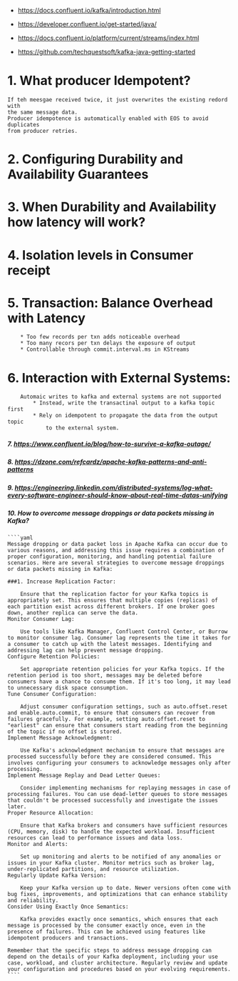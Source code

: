 * https://docs.confluent.io/kafka/introduction.html
* https://developer.confluent.io/get-started/java/
* https://docs.confluent.io/platform/current/streams/index.html

* https://github.com/techquestsoft/kafka-java-getting-started

# 1. What producer Idempotent? 
    If teh meesgae received twice, it just overwrites the existing redord with 
    the same message data.
    Producer idempotence is automatically enabled with EOS to avoid duplicates 
    from producer retries.

# 2. Configuring Durability and Availability Guarantees

# 3. When Durability and Availability how latency will work?

# 4. Isolation levels in Consumer receipt

# 5. Transaction: Balance Overhead with Latency
        * Too few records per txn adds noticeable overhead
        * Too many recors per txn delays the exposure of output
        * Controllable through commit.interval.ms in KStreams

# 6. Interaction with External Systems:
        Automaic writes to kafka and external systems are not supported
            * Instead, write the transactinal output to a kafka topic first
            * Rely on idempotent to propagate the data from the output topic 
                to the external system. 

##### 7. https://www.confluent.io/blog/how-to-survive-a-kafka-outage/

##### 8. https://dzone.com/refcardz/apache-kafka-patterns-and-anti-patterns

##### 9. https://engineering.linkedin.com/distributed-systems/log-what-every-software-engineer-should-know-about-real-time-datas-unifying

##### 10.  How to overcome message droppings or data packets missing in Kafka? 
    ````yaml
    Message dropping or data packet loss in Apache Kafka can occur due to various reasons, and addressing this issue requires a combination of proper configuration, monitoring, and handling potential failure scenarios. Here are several strategies to overcome message droppings or data packets missing in Kafka:
    
    ###1. Increase Replication Factor:
    
        Ensure that the replication factor for your Kafka topics is appropriately set. This ensures that multiple copies (replicas) of each partition exist across different brokers. If one broker goes down, another replica can serve the data.
    Monitor Consumer Lag:
    
        Use tools like Kafka Manager, Confluent Control Center, or Burrow to monitor consumer lag. Consumer lag represents the time it takes for a consumer to catch up with the latest messages. Identifying and addressing lag can help prevent message dropping.
    Configure Retention Policies:
    
        Set appropriate retention policies for your Kafka topics. If the retention period is too short, messages may be deleted before consumers have a chance to consume them. If it's too long, it may lead to unnecessary disk space consumption.
    Tune Consumer Configuration:
    
        Adjust consumer configuration settings, such as auto.offset.reset and enable.auto.commit, to ensure that consumers can recover from failures gracefully. For example, setting auto.offset.reset to "earliest" can ensure that consumers start reading from the beginning of the topic if no offset is stored.
    Implement Message Acknowledgment:
    
        Use Kafka's acknowledgment mechanism to ensure that messages are processed successfully before they are considered consumed. This involves configuring your consumers to acknowledge messages only after processing.
    Implement Message Replay and Dead Letter Queues:
    
        Consider implementing mechanisms for replaying messages in case of processing failures. You can use dead-letter queues to store messages that couldn't be processed successfully and investigate the issues later.
    Proper Resource Allocation:
    
        Ensure that Kafka brokers and consumers have sufficient resources (CPU, memory, disk) to handle the expected workload. Insufficient resources can lead to performance issues and data loss.
    Monitor and Alerts:
    
        Set up monitoring and alerts to be notified of any anomalies or issues in your Kafka cluster. Monitor metrics such as broker lag, under-replicated partitions, and resource utilization.
    Regularly Update Kafka Version:
    
        Keep your Kafka version up to date. Newer versions often come with bug fixes, improvements, and optimizations that can enhance stability and reliability.
    Consider Using Exactly Once Semantics:
    
        Kafka provides exactly once semantics, which ensures that each message is processed by the consumer exactly once, even in the presence of failures. This can be achieved using features like idempotent producers and transactions.
    
    Remember that the specific steps to address message dropping can depend on the details of your Kafka deployment, including your use case, workload, and cluster architecture. Regularly review and update your configuration and procedures based on your evolving requirements.
    ````





